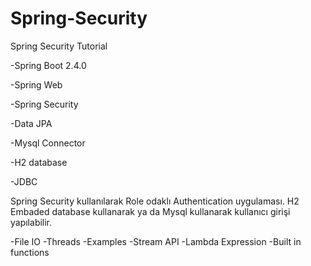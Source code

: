 # Spring-Security
Spring Security Tutorial

-Spring Boot 2.4.0

-Spring Web

-Spring Security

-Data JPA

-Mysql Connector

-H2 database

-JDBC


Spring Security kullanılarak Role odaklı Authentication uygulaması. 
H2 Embaded database kullanarak ya da Mysql kullanarak kullanıcı girişi yapılabilir. 

-File IO 
-Threads
-Examples
-Stream API
-Lambda Expression
-Built in functions


